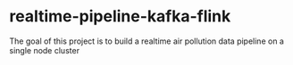 # realtime-pipeline-kafka-flink
The goal of this project is to build a realtime air pollution data pipeline on a single node cluster 
